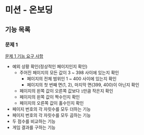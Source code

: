 # 미션 - 온보딩

## 기능 목록

### 문제 1

[문제 1 기능 요구 사항](./docs/PROBLEM1.md)

- 예외 상황 확인(정상적인 페이지인지 확인)
    - 주어진 페이지의 모든 값이 3 ~ 398 사이에 있는지 확인
      - 페이지의 전체 범위인 1 ~ 400 사이에 있는지 확인
      - 페이지의 첫 번째 면(1, 2), 마지막 면(399, 400)이 아닌지 확인
    - 페이지의 왼쪽 값이 오른쪽 값보다 `1`만큼 작은지 확인
    - 페이지의 왼쪽 값이 짝수인지 확인
    - 페이지의 오른쪽 값이 홀수인지 확인
- 페이지 번호의 각 자릿수를 모두 더하는 기능
- 페이지 번호의 각 자릿수를 모두 곱하는 기능
- 두 점수를 비교하는 기능
- 게임 결과를 구하는 기능